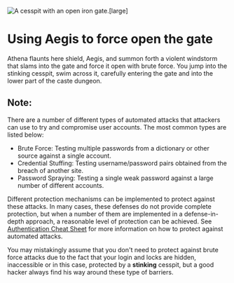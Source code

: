 ![A cesspit with an open iron gate.[large]](/static/images/games/azure-cloud-castle/cesspit-gate-open.jpg)

# Using Aegis to force open the gate

Athena flaunts here shield, Aegis, and summon forth a violent windstorm that slams into the gate and force it open with brute force.
You jump into the stinking cesspit, swim across it, carefully entering the gate and into the lower part of the caste dungeon.

## Note:

There are a number of different types of automated attacks that attackers can use to try and compromise user accounts. The most common types are listed below:

 - Brute Force: Testing multiple passwords from a dictionary or other source against a single account.
 - Credential Stuffing: Testing username/password pairs obtained from the breach of another site.
 - Password Spraying: Testing a single weak password against a large number of different accounts.

Different protection mechanisms can be implemented to protect against these attacks. In many cases, these defenses do not provide complete protection, but when a number of them are implemented in a defense-in-depth approach, a reasonable level of protection can be achieved. See [Authentication Cheat Sheet](https://cheatsheetseries.owasp.org/cheatsheets/Authentication_Cheat_Sheet.html#protect-against-automated-attacks) for more information on how to protect against automated attacks.

You may mistakingly assume that you don't need to protect against brute force attacks due to the fact that your login and locks are hidden, inaccessible or in this case, protected by a **stinking** cesspit, but a good hacker always find his way around these type of barriers.